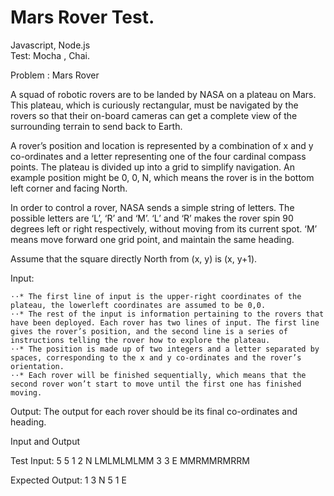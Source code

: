 # Mars Rover Test.  

Javascript, Node.js  
Test: Mocha , Chai.

Problem : Mars Rover
 
A squad of robotic rovers are to be landed by NASA on a plateau on Mars. This plateau, which is curiously rectangular, must be navigated by the rovers so that their on-board cameras can get a complete view of the surrounding terrain to send back to Earth.
 
A rover’s position and location is represented by a combination of x and y co-ordinates and a letter representing one of the four cardinal compass points. The plateau is divided up into a grid to simplify navigation. An example position might be 0, 0, N, which means the rover is in the bottom left corner and facing North.
 
In order to control a rover, NASA sends a simple string of letters. The possible letters are ‘L’, ‘R’ and ‘M’. ‘L’ and ‘R’ makes the rover spin 90 degrees left or right respectively, without moving from its current spot. ‘M’ means move forward one grid point, and maintain the same heading.
 
Assume that the square directly North from (x, y) is (x, y+1).
 
Input:

    ⋅⋅* The first line of input is the upper-right coordinates of the plateau, the lowerleft coordinates are assumed to be 0,0.
    ⋅⋅* The rest of the input is information pertaining to the rovers that have been deployed. Each rover has two lines of input. The first line gives the rover’s position, and the second line is a series of instructions telling the rover how to explore the plateau.
    ⋅⋅* The position is made up of two integers and a letter separated by spaces, corresponding to the x and y co-ordinates and the rover’s orientation.
    ⋅⋅* Each rover will be finished sequentially, which means that the second rover won’t start to move until the first one has finished moving.

Output: The output for each rover should be its final co-ordinates and heading.

Input and Output
 
 
Test Input:
5 5
1 2 N
LMLMLMLMM
3 3 E
MMRMMRMRRM
 
Expected Output:
1 3 N
5 1 E 